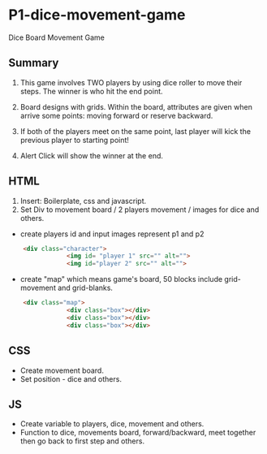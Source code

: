 # P1-dice-movement-game
 Dice Board Movement Game

##  Summary
1. This game involves TWO players by using dice roller to move their steps. The winner is who hit the end point.

2. Board designs with grids. Within the board, attributes are given when arrive some points: moving forward or reserve backward. 

3. If both of the players meet on the same point, last player will kick the previous player to starting point!

4. Alert Click will show the winner at the end.

## HTML
1. Insert: Boilerplate, css and javascript.
2. Set Div to movement board / 2 players movement / images for dice and others.

* create players id and input images represent p1 and p2
```html
    <div class="character">
                <img id= "player 1" src="" alt="">
                <img id="player 2" src="" alt="">
```

* create "map" which means game's board, 50 blocks include grid-movement and grid-blanks.
```html
    <div class="map">
                <div class="box"></div>
                <div class="box"></div>
                <div class="box"></div>
```

## CSS
* Create movement board.
* Set position - dice and others.

## JS
* Create variable to players, dice, movement and others.
* Function to dice, movements board, forward/backward, meet together then go back to first step and others.